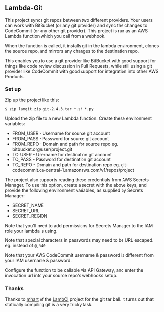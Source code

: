 ## Lambda-Git

This project syncs git repos between two different providers. Your users can work with BitBucket (or any git provider) and sync the changes to CodeCommit (or any other git provider). 
This project is run as an AWS Lambda function which you call from a webhook.

When the function is called, it installs git in the lambda environment, clones the source repo, and 
mirrors any changes to the destination repo.

This enables you to use a git provider like BitBucket with good support for things like code 
review discussion in Pull Requests, while still using a git provider like CodeCommit with good 
support for integration into other AWS Products. 

### Set up

Zip up the project like this:

`$ zip lamgit.zip git-2.4.3.tar *.sh *.py`

Upload the zip file to a new Lambda function. Create these environment variables:

   - FROM_USER - Username for source git account
   - FROM_PASS - Password for source git account 
   - FROM_REPO - Domain and path for source repo eg. bitbucket.org/user/project.git
   - TO_USER - Username for destination git account
   - TO_PASS - Password for destination git account 
   - TO_REPO - Domain and path for destination repo eg. git-codecommit.ca-central-1.amazonaws.com/v1/repos/project

The project also supports reading these credentials from AWS Secrets Manager. To use this option, create a secret with the above keys, and provide the following environment variables, as supplied by Secrets Manager:

   - SECRET_NAME
   - SECRET_URL
   - SECRET_REGION

Note that you'll need to add permissions for Secrets Manager to the IAM role your lambda is using.
   
Note that special characters in passwords may need to be URL escaped. eg. instead of `@`, `%40`
   
Note that your AWS CodeCommit username & password is different from your IAM username & password. 
   
Configure the function to be callable via API Gateway, and enter the invocation url into your source repo's webhooks setup.

### Thanks

Thanks to [mhart](https://github.com/mhart) of the [LambCI](https://github.com/lambci/lambci) project for the
git tar ball. It turns out that statically compiling git is a very tricky task.

